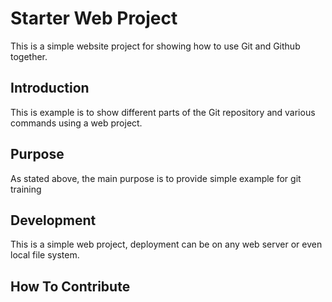# Starter Web Project

This is a simple website project for showing how to use Git and Github together.

## Introduction

This is example is to show different parts of the Git repository and various commands using a web project.

## Purpose 

As stated above, the main purpose is to provide simple example for git training

## Development

This is a simple web project, deployment can be on any web server or even local file system.

## How To Contribute